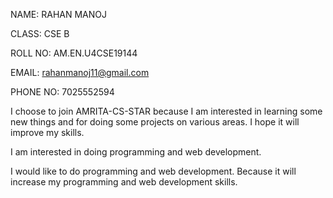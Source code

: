 NAME: RAHAN MANOJ

CLASS: CSE B

ROLL NO: AM.EN.U4CSE19144

EMAIL: rahanmanoj11@gmail.com

PHONE NO: 7025552594

I choose to join AMRITA-CS-STAR because I am interested in learning some new things and for doing some projects on various areas. I hope it will improve my skills.

I am interested in doing programming and web development.

I would like to do programming and web development. Because it will increase my programming and web development skills. 
